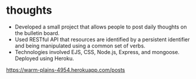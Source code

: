 # thoughts

-	Developed a small project that allows people to post daily thoughts on the bulletin board. 
-	Used RESTful API that resources are identified by a persistent identifier and being manipulated using a common set of verbs.
-	Technologies involved EJS, CSS, Node.js, Express, and mongoose. Deployed using Heroku.
 
 https://warm-plains-4954.herokuapp.com/posts
